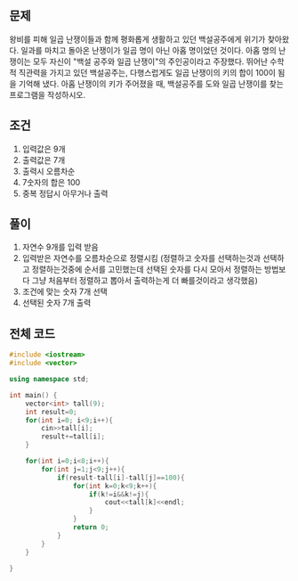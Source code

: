 ## 문제
왕비를 피해 일곱 난쟁이들과 함께 평화롭게 생활하고 있던 백설공주에게 위기가 찾아왔다. 일과를 마치고 돌아온 난쟁이가 일곱 명이 아닌 아홉 명이었던 것이다.
아홉 명의 난쟁이는 모두 자신이 "백설 공주와 일곱 난쟁이"의 주인공이라고 주장했다. 뛰어난 수학적 직관력을 가지고 있던 백설공주는, 다행스럽게도 일곱 난쟁이의 키의 합이 100이 됨을 기억해 냈다.
아홉 난쟁이의 키가 주어졌을 때, 백설공주를 도와 일곱 난쟁이를 찾는 프로그램을 작성하시오.
## 조건
1. 입력값은 9개
2. 출력값은 7개
3. 출력시 오름차순
4. 7숫자의 합은 100
5. 중복 정답시 아무거나 출력
## 풀이
1. 자연수 9개를 입력 받음
2. 입력받은 자연수를 오름차순으로 정렬시킴
(정렬하고 숫자를 선택하는것과 선택하고 정렬하는것중에 순서를 고민했는데 선택된 숫자를 다시 모아서 정렬하는 방법보다 그냥 처음부터 정렬하고 뽑아서 출력하는게 더 빠를것이라고 생각했음)
3. 조건에 맞는 숫자 7개 선택
4. 선택된 숫자 7개 출력
## 전체 코드
```cpp
#include <iostream>
#include <vector>

using namespace std;

int main() {
    vector<int> tall(9);
    int result=0;
    for(int i=0; i<9;i++){
        cin>>tall[i];
        result+=tall[i];
    }

    for(int i=0;i<8;i++){
        for(int j=1;j<9;j++){
            if(result-tall[i]-tall[j]==100){
                for(int k=0;k<9;k++){
                    if(k!=i&&k!=j){
                        cout<<tall[k]<<endl;
                    }
                }
                return 0;
            }
        }
    }

}


```

